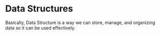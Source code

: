 # Data Structures

Basically, Data Structure is a way we can store, manage, and organizing data so it can be used effectively.
